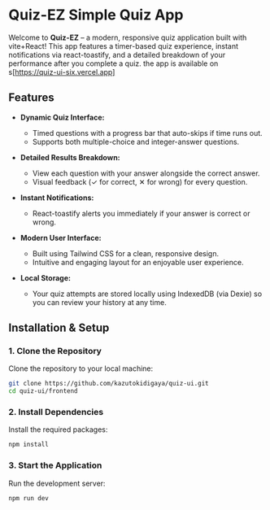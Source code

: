 # Quiz-EZ Simple Quiz App

Welcome to **Quiz-EZ** – a modern, responsive quiz application built with vite+React! This app features a timer-based quiz experience, instant notifications via react-toastify, and a detailed breakdown of your performance after you complete a quiz. the app is available on s[https://quiz-ui-six.vercel.app]

## Features

- **Dynamic Quiz Interface:**
  - Timed questions with a progress bar that auto-skips if time runs out.
  - Supports both multiple-choice and integer-answer questions.
- **Detailed Results Breakdown:**

  - View each question with your answer alongside the correct answer.
  - Visual feedback (✓ for correct, ✕ for wrong) for every question.

- **Instant Notifications:**
  - React-toastify alerts you immediately if your answer is correct or wrong.
- **Modern User Interface:**

  - Built using Tailwind CSS for a clean, responsive design.
  - Intuitive and engaging layout for an enjoyable user experience.

- **Local Storage:**
  - Your quiz attempts are stored locally using IndexedDB (via Dexie) so you can review your history at any time.

## Installation & Setup

### 1. Clone the Repository

Clone the repository to your local machine:

```bash
git clone https://github.com/kazutokidigaya/quiz-ui.git
cd quiz-ui/frontend
```

### 2. Install Dependencies

Install the required packages:

```bash
npm install
```

### 3. Start the Application

Run the development server:

```bash
npm run dev
```
